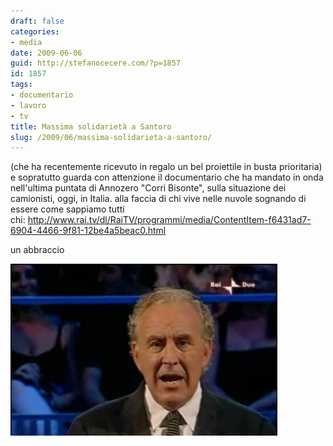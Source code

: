 ```yaml
---
draft: false
categories:
- media
date: 2009-06-06
guid: http://stefanocecere.com/?p=1857
id: 1857
tags:
- documentario
- lavoro
- tv
title: Massima solidarietà a Santoro
slug: /2009/06/massima-solidarieta-a-santoro/
---
```


(che ha recentemente ricevuto in regalo un bel proiettile in busta prioritaria) e sopratutto guarda con attenzione il documentario che ha mandato in onda nell'ultima puntata di Annozero "Corri Bisonte", sulla situazione dei camionisti, oggi, in Italia. alla faccia di chi vive nelle nuvole sognando di essere come sappiamo tutti chi: <http://www.rai.tv/dl/RaiTV/programmi/media/ContentItem-f6431ad7-6904-4466-9f81-12be4a5beac0.html>

un abbraccio

![Santoro Annozero Corri Bisonte](../../../assets/img/post/2009/santoro.jpg)
